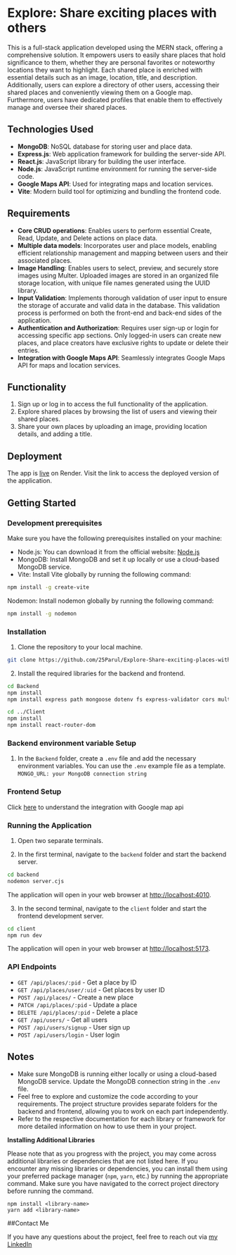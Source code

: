 # Explore: Share exciting places with others

This is a full-stack application developed using the MERN stack, offering a comprehensive solution. It empowers users to easily share places that hold significance to them, whether they are personal favorites or noteworthy locations they want to highlight. Each shared place is enriched with essential details such as an image, location, title, and description. Additionally, users can explore a directory of other users, accessing their shared places and conveniently viewing them on a Google map. Furthermore, users have dedicated profiles that enable them to effectively manage and oversee their shared places.

## Technologies Used

- **MongoDB**: NoSQL database for storing user and place data.
- **Express.js**: Web application framework for building the server-side API.
- **React.js**: JavaScript library for building the user interface.
- **Node.js**: JavaScript runtime environment for running the server-side code.
- **Google Maps API**: Used for integrating maps and location services.
- **Vite**: Modern build tool for optimizing and bundling the frontend code.

## Requirements

- **Core CRUD operations**: Enables users to perform essential Create, Read, Update, and Delete actions on place data.
- **Multiple data models**: Incorporates user and place models, enabling efficient relationship management and mapping between users and their associated places.
- **Image Handling**: Enables users to select, preview, and securely store images using Multer. Uploaded images are stored in an organized file storage location, with unique file names generated using the UUID library.
- **Input Validation**: Implements thorough validation of user input to ensure the storage of accurate and valid data in the database. This validation process is performed on both the front-end and back-end sides of the application.
- **Authentication and Authorization**: Requires user sign-up or login for accessing specific app sections. Only logged-in users can create new places, and place creators have exclusive rights to update or delete their entries.
- **Integration with Google Maps API**: Seamlessly integrates Google Maps API for maps and location services.

## Functionality 

1. Sign up or log in to access the full functionality of the application.
2. Explore shared places by browsing the list of users and viewing their shared places.
3. Share your own places by uploading an image, providing location details, and adding a title.

## Deployment

The app is [live](https://explore-share-exciting-places-with-other.onrender.com) on Render. Visit the link to access the deployed version of the application.

## Getting Started

### Development prerequisites

Make sure you have the following prerequisites installed on your machine:

- Node.js: You can download it from the official website: [Node.js](https://nodejs.org)
- MongoDB: Install MongoDB and set it up locally or use a cloud-based MongoDB service.
- Vite: Install Vite globally by running the following command:

```bash
npm install -g create-vite
```
Nodemon: Install nodemon globally by running the following command:
```bash
npm install -g nodemon
``` 
### Installation

1. Clone the repository to your local machine.

```bash
git clone https://github.com/25Parul/Explore-Share-exciting-places-with-other-users.git
```

2. Install the required libraries for the backend and frontend.

```bash
cd Backend
npm install
npm install express path mongoose dotenv fs express-validator cors multer

cd ../Client
npm install
npm install react-router-dom
```

### Backend environment variable Setup

1. In the `Backend` folder, create a `.env` file and add the necessary environment variables. You can use the `.env` example file as a template.
```MONGO_URL: your MongoDB connection string```

### Frontend Setup

Click [here](https://developers.google.com/maps/documentation/javascript/overview#js_api_loader_package) to understand the integration with Google map api

### Running the Application

1. Open two separate terminals.

2. In the first terminal, navigate to the `backend` folder and start the backend server.

```bash
cd backend
nodemon server.cjs
```
The application will open in your web browser at [http://localhost:4010](http://localhost:4010).

3. In the second terminal, navigate to the `client` folder and start the frontend development server.

```bash
cd client
npm run dev
```
The application will open in your web browser at [http://localhost:5173](http://localhost:5173).

### API Endpoints

- `GET /api/places/:pid` - Get a place by ID
- `GET /api/places/user/:uid` - Get places by user ID
- `POST /api/places/` - Create a new place
- `PATCH /api/places/:pid` - Update a place
- `DELETE /api/places/:pid` - Delete a place
- `GET /api/users/` - Get all users
- `POST /api/users/signup` - User sign up
- `POST /api/users/login` - User login

## Notes

- Make sure MongoDB is running either locally or using a cloud-based MongoDB service. Update the MongoDB connection string in the `.env` file.
- Feel free to explore and customize the code according to your requirements. The project structure provides separate folders for the backend and frontend, allowing you to work on each part independently.
- Refer to the respective documentation for each library or framework for more detailed information on how to use them in your project.

**Installing Additional Libraries**

Please note that as you progress with the project, you may come across additional libraries or dependencies that are not listed here. If you encounter any missing libraries or dependencies, you can install them using your preferred package manager (`npm`, `yarn`, etc.) by running the appropriate command. Make sure you have navigated to the correct project directory before running the command.

```shell
npm install <library-name>
yarn add <library-name>
```

##Contact Me

If you have any questions about the project, feel free to reach out via [my LinkedIn](https://www.linkedin.com/in/parul-jain25/)

